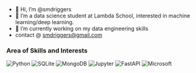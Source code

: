 - 👋 Hi, I’m @smdriggers
- 👀 I’m a data science student at Lambda School, interested in machine learning/deep learning.
- 🌱 I’m currently working on my data engineering skills
- contact @ smdriggers@gmail.com

<!---
smdriggers/smdriggers is a ✨ special ✨ repository because its `README.md` (this file) appears on your GitHub profile.
You can click the Preview link to take a look at your changes.
--->
<!-- Skill Badges -->
### Area of Skills and Interests
![Python](https://img.shields.io/badge/Python-3776AB?style=for-the-badge&logo=python&logoColor=white)
![SQLite](https://img.shields.io/badge/SQLite-07405E?style=for-the-badge&logo=sqlite&logoColor=white)
![MongoDB](https://img.shields.io/badge/MongoDB-4EA94B?style=for-the-badge&logo=mongodb&logoColor=white)
![Jupyter](https://img.shields.io/badge/Jupyter-F37626.svg?&style=for-the-badge&logo=Jupyter&logoColor=white)
![FastAPI](https://img.shields.io/badge/fastapi-109989?style=for-the-badge&logo=FASTAPI&logoColor=white)
![Microsoft](https://img.shields.io/badge/Microsoft-666666?style=for-the-badge&logo=microsoft&logoColor=white)
